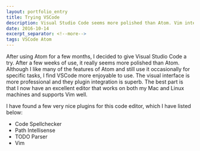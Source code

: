 ```yaml
---
layout: portfolio_entry
title: Trying VSCode
description: Visual Studio Code seems more polished than Atom. Vim integration with Visual Studio Code.
date: 2016-10-14
excerpt_separator: <!--more-->
tags: VSCode Atom
---
```


After using Atom for a few months, I decided to give Visual Studio Code a try. After a few weeks of use, it really seems more polished than Atom. Although I like many of the features of Atom and still use it occasionally for specific tasks, I find VSCode more enjoyable to use. The visual interface is more professional and they plugin integration is superb. The best part is that I now have an excellent editor that works on both my Mac and Linux machines and supports Vim well.

I have found a few very nice plugins for this code editor, which I have listed below:

* Code Spellchecker
* Path Intellisense
* TODO Parser
* Vim